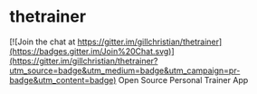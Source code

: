 # thetrainer

[![Join the chat at https://gitter.im/gillchristian/thetrainer](https://badges.gitter.im/Join%20Chat.svg)](https://gitter.im/gillchristian/thetrainer?utm_source=badge&utm_medium=badge&utm_campaign=pr-badge&utm_content=badge)
Open Source Personal Trainer App
